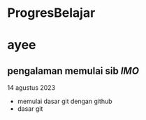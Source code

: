 # ProgresBelajar
ayee
==
pengalaman memulai sib
*IMO*
--
14 agustus 2023
- memulai dasar git dengan github
- dasar git
